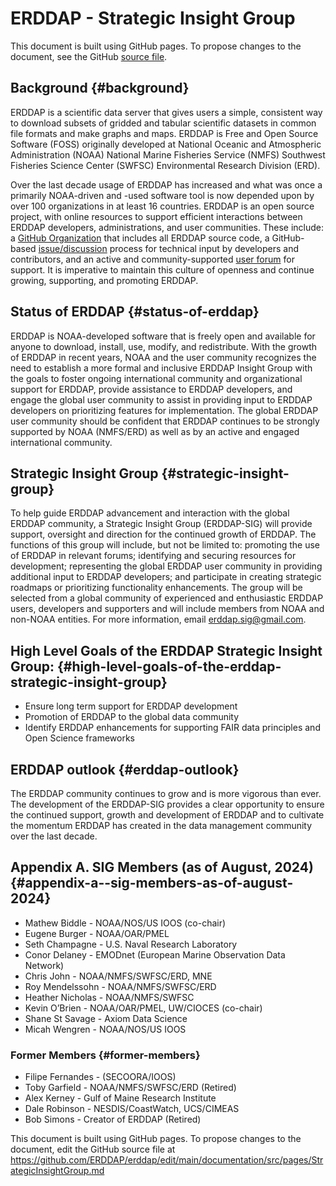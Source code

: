 # ERDDAP -  Strategic Insight Group

This document is built using GitHub pages. To propose changes to the document, see the GitHub [source file](https://github.com/ERDDAP/erddap/blob/main/documentation/src/pages/StrategicInsightGroup.md).

## Background {#background}
ERDDAP is a scientific data server that gives users a simple, consistent way to download subsets of gridded and tabular scientific datasets in common file formats and make graphs and maps. ERDDAP is Free and Open Source Software (FOSS) originally developed at National Oceanic and Atmospheric Administration (NOAA) National Marine Fisheries Service (NMFS) Southwest Fisheries Science Center (SWFSC) Environmental Research Division (ERD).

Over the last decade usage of ERDDAP has increased and what was once a primarily NOAA-driven and -used software tool is now depended upon by over 100 organizations in at least 16 countries.   ERDDAP is an open source project, with online resources  to support efficient interactions between ERDDAP developers, administrations, and user communities.  These include: a [GitHub Organization](https://github.com/erddap) that includes  all ERDDAP source code, a GitHub-based [issue/discussion](https://github.com/ERDDAP/erddap/discussions) process for technical input by developers and contributors,  and an active and community-supported [user forum](https://groups.google.com/g/erddap) for support.  It is imperative to maintain this culture of openness and continue growing, supporting, and promoting ERDDAP.

## Status of ERDDAP {#status-of-erddap}
ERDDAP is NOAA-developed software that is freely open and available for anyone to download, install, use, modify, and redistribute.  With the growth of ERDDAP in recent years, NOAA and the user community recognizes the need to establish a more formal and inclusive ERDDAP Insight Group with the goals to foster ongoing international community and organizational support for ERDDAP, provide assistance  to ERDDAP developers,  and engage the global user community to assist in providing input to ERDDAP developers on prioritizing features for implementation.  The global ERDDAP user community should be confident that ERDDAP continues to be strongly supported by NOAA (NMFS/ERD) as well as by an active and engaged international community.  

## Strategic Insight Group {#strategic-insight-group}
To help guide ERDDAP advancement and interaction with the global ERDDAP community, a Strategic Insight Group (ERDDAP-SIG) will provide support,  oversight and direction for the continued growth of ERDDAP.   The functions of this group will include, but not be limited to:  promoting the use of ERDDAP in relevant forums;  identifying and securing resources for development; representing the global ERDDAP user community in providing additional input to ERDDAP developers; and participate in creating  strategic roadmaps or prioritizing functionality enhancements.   The group will be  selected from a global community of experienced and enthusiastic ERDDAP users, developers and supporters and will include members from NOAA and non-NOAA entities.   For more information, email [erddap.sig@gmail.com](mailto:erddap.sig@gmail.com).

## High Level Goals of the ERDDAP Strategic Insight Group: {#high-level-goals-of-the-erddap-strategic-insight-group}
* Ensure long term support for ERDDAP development
* Promotion of ERDDAP to the global data community
* Identify ERDDAP enhancements for supporting FAIR data principles and Open Science frameworks

## ERDDAP outlook {#erddap-outlook}
The ERDDAP community continues to grow and is more vigorous than ever.  The development of the ERDDAP-SIG provides a clear opportunity to ensure the continued support, growth and development of ERDDAP and to cultivate the momentum ERDDAP has created in the data management community over the last decade.  

## Appendix A.  SIG Members (as of August, 2024) {#appendix-a--sig-members-as-of-august-2024}
* Mathew Biddle - NOAA/NOS/US IOOS (co-chair)
* Eugene Burger - NOAA/OAR/PMEL
* Seth Champagne - U.S. Naval Research Laboratory
* Conor Delaney - EMODnet (European Marine Observation Data Network)
* Chris John - NOAA/NMFS/SWFSC/ERD, MNE
* Roy Mendelssohn - NOAA/NMFS/SWFSC/ERD
* Heather Nicholas - NOAA/NMFS/SWFSC
* Kevin O’Brien - NOAA/OAR/PMEL, UW/CIOCES (co-chair)
* Shane St Savage - Axiom Data Science
* Micah Wengren - NOAA/NOS/US IOOS

### Former Members {#former-members}
* Filipe Fernandes - (SECOORA/IOOS) 
* Toby Garfield - NOAA/NMFS/SWFSC/ERD (Retired)
* Alex Kerney - Gulf of Maine Research Institute
* Dale Robinson - NESDIS/CoastWatch, UCS/CIMEAS
* Bob Simons - Creator of ERDDAP (Retired)

<footer>
    <p>This document is built using GitHub pages. To propose changes to the document, edit the GitHub source file at <a href="https://github.com/ERDDAP/erddap/edit/main/documentation/src/pages/StrategicInsightGroup.md">https://github.com/ERDDAP/erddap/edit/main/documentation/src/pages/StrategicInsightGroup.md</a></p>
</footer>
